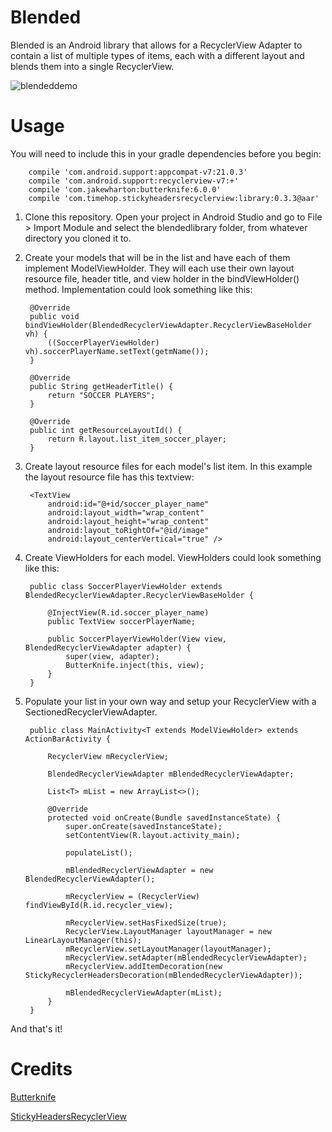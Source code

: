 Blended
=======

Blended is an Android library that allows for a RecyclerView Adapter to contain a list of multiple types of items, each with a different layout and blends them into a single RecyclerView.

![blendeddemo](https://cloud.githubusercontent.com/assets/4675165/5670510/6c41fd88-974e-11e4-94c2-fc2e549a960e.png)

Usage
=====

You will need to include this in your gradle dependencies before you begin:

		compile 'com.android.support:appcompat-v7:21.0.3'
	    compile 'com.android.support:recyclerview-v7:+'
	    compile 'com.jakewharton:butterknife:6.0.0'
	    compile 'com.timehop.stickyheadersrecyclerview:library:0.3.3@aar'

1. Clone this repository.  Open your project in Android Studio and go to File > Import Module and select the blendedlibrary folder, from whatever directory you cloned it to.

2. Create your models that will be in the list and have each of them implement ModelViewHolder.  They will each use their own layout resource file, header title, and view holder in the bindViewHolder() method.  Implementation could look something like this:

		@Override
	    public void bindViewHolder(BlendedRecyclerViewAdapter.RecyclerViewBaseHolder vh) {
	        ((SoccerPlayerViewHolder) vh).soccerPlayerName.setText(getmName());
	    }

	    @Override
	    public String getHeaderTitle() {
	        return "SOCCER PLAYERS";
	    }

	    @Override
	    public int getResourceLayoutId() {
	        return R.layout.list_item_soccer_player;
	    }

3. Create layout resource files for each model's list item. In this example the layout resource file has this textview:

        <TextView
            android:id="@+id/soccer_player_name"
            android:layout_width="wrap_content"
            android:layout_height="wrap_content"
            android:layout_toRightOf="@id/image"
            android:layout_centerVertical="true" />


4. Create ViewHolders for each model.  ViewHolders could look something like this:

		public class SoccerPlayerViewHolder extends BlendedRecyclerViewAdapter.RecyclerViewBaseHolder {

		    @InjectView(R.id.soccer_player_name)
		    public TextView soccerPlayerName;

		    public SoccerPlayerViewHolder(View view, BlendedRecyclerViewAdapter adapter) {
		        super(view, adapter);
		        ButterKnife.inject(this, view);
		    }
		}	


5. Populate your list in your own way and setup your RecyclerView with a SectionedRecyclerViewAdapter.

		public class MainActivity<T extends ModelViewHolder> extends ActionBarActivity {

		    RecyclerView mRecyclerView;

		    BlendedRecyclerViewAdapter mBlendedRecyclerViewAdapter;

		    List<T> mList = new ArrayList<>();

		    @Override
		    protected void onCreate(Bundle savedInstanceState) {
		        super.onCreate(savedInstanceState);
		        setContentView(R.layout.activity_main);

		        populateList();

		        mBlendedRecyclerViewAdapter = new BlendedRecyclerViewAdapter();

		        mRecyclerView = (RecyclerView) findViewById(R.id.recycler_view);

		        mRecyclerView.setHasFixedSize(true);
		        RecyclerView.LayoutManager layoutManager = new LinearLayoutManager(this);
		        mRecyclerView.setLayoutManager(layoutManager);
		        mRecyclerView.setAdapter(mBlendedRecyclerViewAdapter);
		        mRecyclerView.addItemDecoration(new StickyRecyclerHeadersDecoration(mBlendedRecyclerViewAdapter));

		        mBlendedRecyclerViewAdapter(mList);
		    } 
		}


And that's it!

Credits
=======

[Butterknife][1]

[StickyHeadersRecyclerView][2]


[1]: https://github.com/JakeWharton/butterknife
[2]: https://github.com/timehop/sticky-headers-recyclerview
